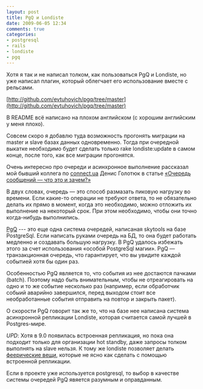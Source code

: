 ```yaml
---
layout: post
title: PgQ и Londiste
date: 2009-06-05 12:34
comments: true
categories:
- postgresql
- rails
- londiste
- pgq
---
```


Хотя я так и не написал толком, как пользоваться PgQ и Londiste, но уже написал плагин, который облегчает его
использование вместе с рельсами.

[http://github.com/evtuhovich/pgq/tree/master](http://github.com/evtuhovich/pgq/tree/master)

В README всё написано на плохом английском (с хорошим английским у меня плохо).

Совсем скоро я добавлю туда возможность прогонять миграции на master и slave базах данных одновременно. Тогда при
очередной выкатке необходимо будет сделать только rake londiste:update в самом конце, после того, как все миграции
прогонятся.

Очень интересно про очереди и асинхронное выполнение рассказал мой бывший коллега по 
[connect.ua](http://connect.ua) Денис Голотюк в статье 
[«Очередь сообщений — что это и зачем?»](http://highload.com.ua/index.php/2009/05/15/%D0%BE%D1%87%D0%B5%D1%80%D0%B5%D0%B4%D1%8C-%D1%81%D0%BE%D0%BE%D0%B1%D1%89%D0%B5%D0%BD%D0%B8%D0%B9-%D1%87%D1%82%D0%BE-%D1%8D%D1%82%D0%BE-%D0%B8-%D0%B7%D0%B0%D1%87%D0%B5%D0%BC)

В двух словах, очередь — это способ размазать пиковую нагрузку во времени. Если какие-то операции не требуют ответа, то
не обязательно делать их прямо в момент, когда это необходимо, можно отложить их выполнение на некоторый срок. При этом
необходимо, чтобы они точно когда-нибудь выполнились.

[PgQ](http://wiki.postgresql.org/wiki/PGQ_Tutorial) --- это еще одна система очередей, написаная skytools на базе
PostgreSql. Если написать руками очередь на БД, то она будет работать медленно и создавать большую нагрузку. В PgQ
удалось избежать этого за счет использования «особой PostgreSql магии». PgQ — транзакционная очередь, что гарантирует,
что вы увидите каждой событией хотя бы один раз.

Особенностью PgQ является то, что события из нее достаются пачками (batch). Поэтому надо быть  внимательным, чтобы не
отреагировать на одно и то же событие несколько раз (например, если обработчик собыий аварийно завершился, перед выходом
стоит все необработанные события отправить на повтор и закрыть пакет).

О скорости PgQ говорит так же то, что на базе нее написана система асинхронной репликации Londiste, которая считается
самой лучшей в Postgres-мире.

*UPD*: Хотя в 9.0 появилась встроенная репликация, но пока она подходит только для организации hot standby, даже запросы
толком выполнять на slave нельзя. К тому же londiste позволяет делать [феерические
вещи](/blog/2009/05/22/live-table-migration/), которые не ясно как сделать с помощью встроенной репликации.

Если в проекте уже используется postgresql, то выбор в качестве системы очередей PgQ явяется разумным и оправданным.
